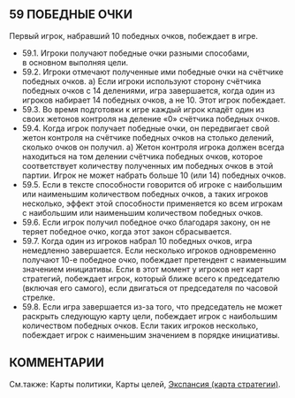 59 ПОБЕДНЫЕ ОЧКИ
---

Первый игрок, набравший 10 победных очков, побеждает в игре.
* 59.1. Игроки получают победные очки разными способами, в основном выполняя цели.
* 59.2. Игроки отмечают полученные ими победные очки на счётчике победных очков.
  а) Если игроки используют сторону счётчика победных очков с 14 делениями, игра завершается, когда один из игроков набирает 14 победных очков, а не 10. Этот игрок побеждает.
* 59.3. Во время подготовки к игре каждый игрок кладёт один из своих жетонов контроля на деление «0» счётчика победных очков.
* 59.4. Когда игрок получает победные очки, он передвигает свой жетон контроля на счётчике победных очков на столько делений, сколько очков он получил.
  а) Жетон контроля игрока должен всегда находиться на том делении счётчика победных очков, которое соответствует количеству полученных им победных очков в этой партии. Игрок не может набрать больше 10 (или 14) победных очков.
* 59.5. Если в тексте способности говорится об игроке с наибольшим или наименьшим количеством победных очков, а таких игроков несколько, эффект этой способности применяется ко всем игрокам с наибольшим или наименьшим количеством победных очков.
* 59.6. Если игрок получил победное очко благодаря закону, он не теряет победное очко, когда этот закон сбрасывается.
* 59.7. Когда один из игроков набрал 10 победных очков, игра немедленно завершается. Если несколько игроков одновременно получают 10-е победное очко, побеждает претендент с наименьшим значением инициативы. Если в этот момент у игроков нет карт стратегий, побеждает игрок, который ближе всего к председателю (включая его самого), если двигаться от председателя по часовой стрелке.
* 59.8. Если игра завершается из-за того, что председатель не может раскрыть следующую карту цели, побеждает игрок с наибольшим количеством победных очков. Если таких игроков несколько, побеждает игрок с наименьшим значением в порядке инициативы.

КОММЕНТАРИИ
---

См.также: Карты политики, Карты целей, [Экспансия (карта стратегии)](imperial_sc.md).
